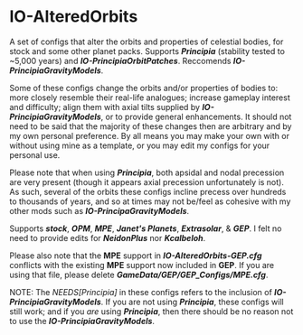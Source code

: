 # IO-AlteredOrbits
A set of configs that alter the orbits and properties of celestial bodies, for stock and some other planet packs.
Supports ***Principia*** (stability tested to ~5,000 years) and ***IO-PrincipiaOrbitPatches***. Reccomends ***IO-PrincipiaGravityModels***.

Some of these configs change the orbits and/or properties of bodies to: more closely resemble their real-life analogues; increase gameplay interest and difficulty; align them with axial tilts supplied by ***IO-PrincipiaGravityModels***, or to provide general enhancements.
It should not need to be said that the majority of these changes then are arbitrary and by my own personal preference. By all means you may make your own with or without using mine as a template, or you may edit my configs for your personal use.

Please note that when using ***Principia***, both apsidal and nodal precession are very present (though it appears axial precession unfortunately is not). As such, several of the orbits these configs incline precess over hundreds to thousands of years, and so at times may not be/feel as cohesive with my other mods such as ***IO-PrincipaGravityModels***.

Supports ***stock***, ***OPM***, ***MPE***, ***Janet's Planets***, ***Extrasolar***, & ***GEP***. I felt no need to provide edits for ***NeidonPlus*** nor ***Kcalbeloh***.

Please also note that the **MPE** support in ***IO-AlteredOrbits-GEP.cfg*** conflicts with the existing **MPE** support now included in **GEP**. If you are using that file, please delete ***GameData/GEP/GEP_Configs/MPE.cfg***.

NOTE: The *NEEDS[Principia]* in these configs refers to the inclusion of ***IO-PrincipiaGravityModels***. If you are not using ***Principia***, these configs will still work; and if you *are* using ***Principia***, then there should be no reason not to use the ***IO-PrincipiaGravityModels***.
